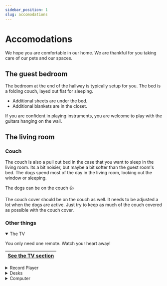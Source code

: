 ```yaml
---
sidebar_position: 1
slug: accomodations
---
```


# Accomodations

We hope you are comfortable in our home. We are thankful for you taking care of our pets and our spaces. 


## The guest bedroom 

The bedroom at the end of the hallway is typically setup for you. The bed is a folding couch, layed out flat for sleeping. 
- Additional sheets are under the bed. 
- Additional blankets are in the closet.

If you are confident in playing instruments, you are welcome to play with the guitars hanging on the wall.

## The living room

### Couch <i class="fa-solid fa-couch"></i>



The couch is also a pull out bed in the case that you want to sleep in the living room. Its a bit noisier, but maybe a bit softer than the guest room's bed. The dogs spend most of the day in the living room, looking out the window or sleeping.

The dogs can be on the couch :thumbsup: 

The couch cover should be on the couch as well. It needs to be adjusted a lot when the dogs are active. Just try to keep as much of the couch covered as possible with the couch cover.

### Other things 

<details open>
<summary>The TV <i class="fa-solid fa-tv"></i></summary>

You only need one remote. Watch your heart away!

|[See the TV section](/docs/human-care/technology#TV)|
|---|

</details>

<details>
<summary>Record Player <i class="fa-solid fa-record-vinyl"></i></summary>

The record player should have some record in it right now. To listen to a record, the TV must be off. Just press the `play` button and it will work. Other records are available in the cabinet door nearby. The Selena record has a scratch that causes it to skip a bit sometimes. The other records are all functional.
    Please use the buttons to operate the player if you aren't used to using a record player already.
</details>

<details>
<summary>Desks</summary>

Feel free to make space on the desks for you own activities. The desktop keyboard can be pushed back for a good amount of space for a laptop. You might even find some loose cables that would allow you to utilize the additional monitors at the desk, which is ok to do.
</details>

<details>
<summary>Computer <i class="fa-solid fa-computer"></i></summary>

Please don't use the computers at our desks. They are password protected anyway.
</details>